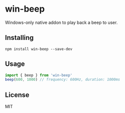 # win-beep

Windows-only native addon to play back a beep to user.

## Installing

```
npm install win-beep --save-dev
```

## Usage

```js
import { beep } from 'win-beep'
beep(600, 1000) // frequency: 600Hz, duration: 1000ms
```

## License

MIT
